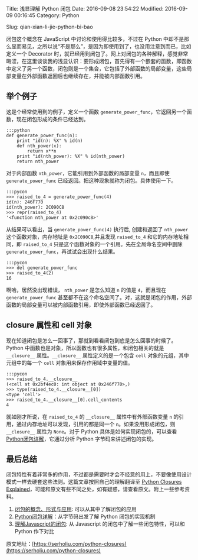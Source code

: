 Title: 浅显理解 Python 闭包
Date: 2016-09-08 23:54:22
Modified: 2016-09-09 00:16:45
Category: Python
<!-- Tags: Python -->
Slug: qian-xian-li-jie-python-bi-bao
<!-- Authors: Alexis Metaireau, Conan Doyle -->
<!-- Summary: Short version for index and feeds -->

闭包这个概念在 JavaScript 中讨论和使用得比较多，不过在 Python 中却不是那么显而易见，之所以说“不是那么”，是因为即使用到了，也没用注意到而已，比如定义一个 Decorator 时，就已经用到闭包了。网上对闭包的各种解释，感觉非常晦涩，在这里谈谈我的浅显认识：要形成闭包，首先得有一个嵌套的函数，即函数中定义了另一个函数，闭包则是一个集合，它包括了外部函数的局部变量，这些局部变量在外部函数返回后也继续存在，并能被内部函数引用。

## 举个例子

这是个经常使用到的例子，定义一个函数 `generate_power_func`，它返回另一个函数，现在闭包形成的条件已经达到。

    :::python
    def generate_power_func(n):
        print "id(n): %X" % id(n)
        def nth_power(x):
            return x**n
        print "id(nth_power): %X" % id(nth_power)
        return nth_power

对于内部函数 `nth_power`，它能引用到外部函数的局部变量 `n`，而且即使 `generate_power_func` 已经返回。把这种现象就称为闭包。具体使用一下。

    :::pycon
    >>> raised_to_4 = generate_power_func(4)
    id(n): 246F770
    id(nth_power): 2C090C8
    >>> repr(raised_to_4)
    '<function nth_power at 0x2c090c8>'

从结果可以看出，当 `generate_power_func(4)` 执行后, 创建和返回了 `nth_power` 这个函数对象，内存地址是 `0x2C090C8`,并且发现 `raised_to_4` 和它的内存地址相同，即 `raised_to_4` 只是这个函数对象的一个引用。先在全局命名空间中删除 `generate_power_func`，再试试会出现什么结果。

    :::pycon
    >>> del generate_power_func
    >>> raised_to_4(2)
    16

啊哈，居然没出现错误， `nth_power` 是怎么知道 `n` 的值是 `4`，而且现在 `generate_power_func` 甚至都不在这个命名空间了。对，这就是闭包的作用，外部函数的局部变量可以被内部函数引用，即使外部函数已经返回了。

## __closure__ 属性和 cell 对象

现在知道闭包是怎么一回事了，那就到看看闭包到底是怎么回事的时候了。Python 中函数也是对象，所以函数也有很多属性，和闭包相关的就是 `__closure__` 属性。`__closure__` 属性定义的是一个包含 `cell` 对象的元组，其中元组中的每一个 `cell` 对象用来保存作用域中变量的值。

    :::pycon
    >>> raised_to_4.__closure__
    (<cell at 0x2bf4ec0: int object at 0x246f770>,)
    >>> type(raised_to_4.__closure__[0])
    <type 'cell'>
    >>> raised_to_4.__closure__[0].cell_contents
    4

就如刚才所说，在 `raised_to_4` 的 `__closure__` 属性中有外部函数变量 `n` 的引用，通过内存地址可以发现，引用的都是同一个 `n`。如果没用形成闭包，则 `__closure__` 属性为 `None`。对于 Python 具体是如何实现闭包的，可以查看 [Python闭包详解](http://www.cnblogs.com/ChrisChen3121/p/3208119.html)，它通过分析 Python 字节码来讲述闭包的实现。

## 最后总结

闭包特性有着非常多的作用，不过都是需要时才会不经意的用上，不要像使用设计模式一样去硬套这些法则。这篇文章按照自己的理解翻译至 [Python Closures Explained](http://www.shutupandship.com/2012/01/python-closures-explained.html)，可能和原文有些不同之处，如有疑惑，请查看原文。附上一些参考资料。

1. [闭包的概念、形式与应用](http://www.ibm.com/developerworks/cn/linux/l-cn-closure/): 可以从其中了解闭包的应用
2. [Python闭包详解](http://www.cnblogs.com/ChrisChen3121/p/3208119.html)：从字节码出发了解 Python 闭包的实现机制
3. [理解Javascript的闭包](http://coolshell.cn/articles/6731.html): 从 Javascript 的闭包中了解一些闭包特性，可以和 Python 作下对比


原文地址：[https://serholiu.com/python-closures](https://serholiu.com/python-closures)